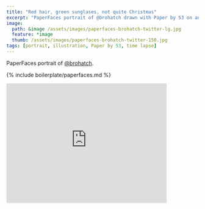 ```yaml
---
title: "Red hair, green sunglases, not quite Christmas"
excerpt: "PaperFaces portrait of @brohatch drawn with Paper by 53 on an iPad."
image: 
  path: &image /assets/images/paperfaces-brohatch-twitter-lg.jpg 
  feature: *image
  thumb: /assets/images/paperfaces-brohatch-twitter-150.jpg
tags: [portrait, illustration, Paper by 53, time lapse]
---
```


PaperFaces portrait of [@brohatch](http://twitter.com/brohatch).

{% include boilerplate/paperfaces.md %}

<iframe width="420" height="315" src="https://www.youtube.com/embed/Csxhdfrtbuo" frameborder="0"> </iframe>
